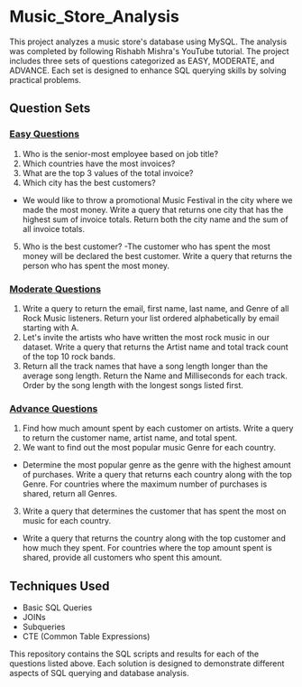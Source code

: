 # Music_Store_Analysis
This project analyzes a music store's database using MySQL. The analysis was completed by following Rishabh Mishra's YouTube tutorial. The project includes three sets of questions categorized as EASY, MODERATE, and ADVANCE. Each set is designed to enhance SQL querying skills by solving practical problems.

## Question Sets
### [Easy Questions](https://github.com/MuskanYadav09/SQL-EDA-music-store-analysis/blob/main/ms_db_easy_queries.sql)
1. Who is the senior-most employee based on job title?
2. Which countries have the most invoices?
3. What are the top 3 values of the total invoice?
4. Which city has the best customers?
  - We would like to throw a promotional Music Festival in the city where we made the most money. Write a query that returns one city that has the highest sum of invoice totals. Return both the city name and the sum of all invoice totals.
5. Who is the best customer?
  -The customer who has spent the most money will be declared the best customer. Write a query that returns the person who has spent the most money.

### [Moderate Questions](https://github.com/MuskanYadav09/SQL-EDA-music-store-analysis/blob/main/ms_db_moderate_queries.sql)
1. Write a query to return the email, first name, last name, and Genre of all Rock Music listeners. Return your list ordered alphabetically by email starting with A.
2. Let's invite the artists who have written the most rock music in our dataset. Write a query that returns the Artist name and total track count of the top 10 rock bands.
3. Return all the track names that have a song length longer than the average song length. Return the Name and Milliseconds for each track. Order by the song length with the longest songs listed first.

### [Advance Questions](https://github.com/MuskanYadav09/SQL-EDA-music-store-analysis/blob/main/ms_db_advanced_queries.sql)
1. Find how much amount spent by each customer on artists. Write a query to return the customer name, artist name, and total spent.
2. We want to find out the most popular music Genre for each country.
  - Determine the most popular genre as the genre with the highest amount of purchases. Write a query that returns each country along with the top Genre. For countries where the maximum number of purchases is shared, return all Genres.
3. Write a query that determines the customer that has spent the most on music for each country.
  - Write a query that returns the country along with the top customer and how much they spent. For countries where the top amount spent is shared, provide all customers who spent this amount.
    
## Techniques Used
- Basic SQL Queries
- JOINs
- Subqueries
- CTE (Common Table Expressions)

This repository contains the SQL scripts and results for each of the questions listed above. Each solution is designed to demonstrate different aspects of SQL querying and database analysis.

